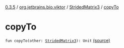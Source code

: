 [0.3.5](../../index.md) / [org.jetbrains.bio.viktor](../index.md) / [StridedMatrix3](index.md) / [copyTo](.)

# copyTo

`fun copyTo(other: `[`StridedMatrix3`](index.md)`): Unit` [(source)](https://github.com/JetBrains-Research/viktor/blob/0.3.5/src/main/kotlin/org/jetbrains/bio/viktor/StridedMatrix3.kt#L73)